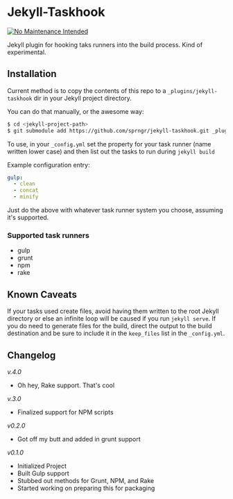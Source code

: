 # Jekyll-Taskhook

[![No Maintenance Intended](http://unmaintained.tech/badge.svg)](http://unmaintained.tech/)

Jekyll plugin for hooking taks runners into the build process. Kind of experimental.

## Installation

Current method is to copy the contents of this repo to a `_plugins/jekyll-taskhook` dir in your Jekyll project directory.

You can do that manually, or the awesome way:

``` bash
$ cd <jekyll-project-path>
$ git submodule add https://github.com/sprngr/jekyll-taskhook.git _plugins/jekyll-taskhook
```

To use, in your `_config.yml` set the property for your task runner (name written lower case) and then list out the tasks to run during `jekyll build`

Example configuration entry:

``` yaml
gulp:
  - clean
  - concat
  - minify
```

Just do the above with whatever task runner system you choose, assuming it's supported.

### Supported task runners
* gulp
* grunt
* npm
* rake

## Known Caveats

If your tasks used create files, avoid having them written to the root Jekyll directory or else an infinite loop will be caused if you run `jekyll serve`. If you do need to generate files for the build, direct the output to the build destination and be sure to include it in the `keep_files` list in the `_config.yml`.

## Changelog

_v.4.0_
* Oh hey, Rake support. That's cool

_v.3.0_
* Finalized support for NPM scripts

_v0.2.0_
* Got off my butt and added in grunt support

_v0.1.0_
* Initialized Project
* Built Gulp support
* Stubbed out methods for Grunt, NPM, and Rake
* Started working on preparing this for packaging

